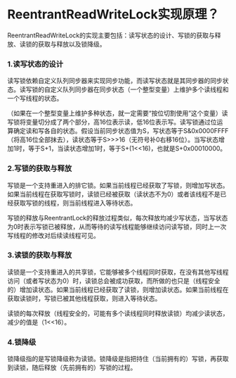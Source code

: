 # ReentrantReadWriteLock实现原理？

ReentrantReadWriteLock的实现主要包括：读写状态的设计、写锁的获取与释放、读锁的获取与释放以及锁降级。

### 1.读写状态的设计

读写锁依赖自定义队列同步器来实现同步功能，而读写状态就是其同步器的同步状态。读写锁的自定义队列同步器在同步状态（一个整型变量）上维护多个读线程和一个写线程的状态。

（如果在一个整型变量上维护多种状态，就一定需要“按位切割使用”这个变量）读写锁将变量切分成了两个部分，高16位表示读，低16位表示写。读写锁通过位运算确定读和写各自的状态。假设当前同步状态值为S，写状态等于S&0x0000FFFF（将高16位全部抹去），读状态等于S>>>16（无符号补0右移16位）。当写状态增加1时，等于S+1，当读状态增加1时，等于S+(1<<16)，也就是S+0x00010000。

### 2.写锁的获取与释放

写锁是一个支持重进入的排它锁。如果当前线程已经获取了写锁，则增加写状态。如果当前线程在获取写锁时，读锁已经被获取（读状态不为0）或者该线程不是已经获取写锁的线程，则当前线程进入等待状态。

写锁的释放与ReentrantLock的释放过程类似，每次释放均减少写状态，当写状态为0时表示写锁已被释放，从而等待的读写线程能够继续访问读写锁，同时上一次写线程的修改对后续读线程可见。

### 3.读锁的获取与释放

读锁是一个支持重进入的共享锁，它能够被多个线程同时获取，在没有其他写线程访问（或者写状态为0）时，读锁总会被成功获取，而所做的也只是（线程安全的）增加读状态。如果当前线程已经获取了读锁，则增加读状态。如果当前线程在获取读锁时，写锁已被其他线程获取，则进入等待状态。

读锁的每次释放（线程安全的，可能有多个读线程同时释放读锁）均减少读状态，减少的值是（1<<16）。

### 4.锁降级

锁降级指的是写锁降级称为读锁。锁降级是指把持住（当前拥有的）写锁，再获取到读锁，随后释放（先前拥有的）写锁的过程。